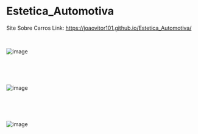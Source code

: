 # Estetica_Automotiva
Site Sobre Carros
Link: 
https://joaovitor101.github.io/Estetica_Automotiva/

<br>

![image](https://github.com/user-attachments/assets/1dd391c7-802c-4d83-b26c-9635b12d658b)


<br>
<br>
<br>

![image](https://github.com/user-attachments/assets/a818a630-56ce-491b-bd3a-a31af15b6508)

<br>
<br>
<br>

![image](https://github.com/user-attachments/assets/2be14045-16ab-40e7-9104-332a5cd359b2)


